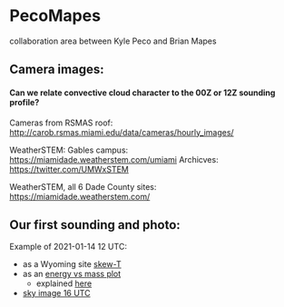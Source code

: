 # PecoMapes
collaboration area between Kyle Peco and Brian Mapes

## Camera images: 
#### Can we relate convective cloud character to the 00Z or 12Z sounding profile? 

Cameras from RSMAS roof: 
http://carob.rsmas.miami.edu/data/cameras/hourly_images/

WeatherSTEM: Gables campus:
https://miamidade.weatherstem.com/umiami
Archicves: https://twitter.com/UMWxSTEM

WeatherSTEM, all 6 Dade County sites: 
https://miamidade.weatherstem.com/

## Our first sounding and photo: 
Example of 2021-01-14 12 UTC: 
  * as a Wyoming site [skew-T](https://github.com/brianmapes/PecoMapes/blob/main/Images/2021011412.72202.skewt.parc.gif)
  * as an [energy vs mass plot](https://github.com/brianmapes/PecoMapes/blob/main/Images/2021011412.72202.energymass.gif)
     * explained [here](https://github.com/brianmapes/ConvectionShortCourse/blob/master/BookDraft_2019/Part%20II/Chapter4_LiftedParcelBuoy.pdf)  
  * [sky image 16 UTC](https://github.com/brianmapes/PecoMapes/blob/main/Images/2021011412.72202.CAROB_SW.gif)
